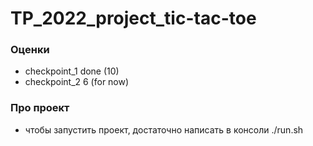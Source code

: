 # TP_2022_project_tic-tac-toe

### Оценки
- checkpoint_1 done (10)
- checkpoint_2 6 (for now)

### Про проект
- чтобы запустить проект, достаточно написать в консоли ./run.sh